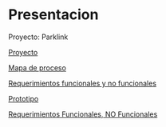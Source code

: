 # Presentacion

Proyecto: Parklink

[Proyecto](https://www.canva.com/design/DAG0aTun3DU/etSoMKqeo6nFybA4oG5Q7g/edit?utm_content=DAG0aTun3DU&utm_campaign=designshare&utm_medium=link2&utm_source=sharebutton)

[Mapa de proceso]()

[Requerimientos funcionales y no funcionales]()

[Prototipo](https://www.figma.com/design/x0Xc03XYLFlD7sDYOmyssq/Sin-t%C3%ADtulo?node-id=0-1&m=dev&t=d40u6ig14e464ckL-1)

[Requerimientos Funcionales, NO Funcionales](https://github.com/user-attachments/files/22628138/Requerimientos.Funcionales.NO.Funcionales.1.1.docx.1.pdf)
